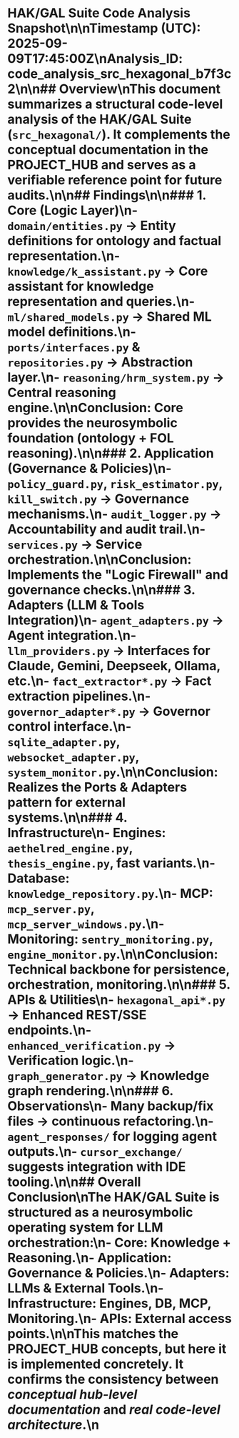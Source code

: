 # HAK/GAL Suite Code Analysis Snapshot\n\n**Timestamp (UTC):** 2025-09-09T17:45:00Z\n**Analysis_ID:** code_analysis_src_hexagonal_b7f3c2\n\n## Overview\nThis document summarizes a structural code-level analysis of the HAK/GAL Suite (`src_hexagonal/`). It complements the conceptual documentation in the PROJECT_HUB and serves as a verifiable reference point for future audits.\n\n## Findings\n\n### 1. Core (Logic Layer)\n- `domain/entities.py` → Entity definitions for ontology and factual representation.\n- `knowledge/k_assistant.py` → Core assistant for knowledge representation and queries.\n- `ml/shared_models.py` → Shared ML model definitions.\n- `ports/interfaces.py` & `repositories.py` → Abstraction layer.\n- `reasoning/hrm_system.py` → Central reasoning engine.\n\n**Conclusion:** Core provides the neurosymbolic foundation (ontology + FOL reasoning).\n\n### 2. Application (Governance & Policies)\n- `policy_guard.py`, `risk_estimator.py`, `kill_switch.py` → Governance mechanisms.\n- `audit_logger.py` → Accountability and audit trail.\n- `services.py` → Service orchestration.\n\n**Conclusion:** Implements the \"Logic Firewall\" and governance checks.\n\n### 3. Adapters (LLM & Tools Integration)\n- `agent_adapters.py` → Agent integration.\n- `llm_providers.py` → Interfaces for Claude, Gemini, Deepseek, Ollama, etc.\n- `fact_extractor*.py` → Fact extraction pipelines.\n- `governor_adapter*.py` → Governor control interface.\n- `sqlite_adapter.py`, `websocket_adapter.py`, `system_monitor.py`.\n\n**Conclusion:** Realizes the Ports & Adapters pattern for external systems.\n\n### 4. Infrastructure\n- Engines: `aethelred_engine.py`, `thesis_engine.py`, fast variants.\n- Database: `knowledge_repository.py`.\n- MCP: `mcp_server.py`, `mcp_server_windows.py`.\n- Monitoring: `sentry_monitoring.py`, `engine_monitor.py`.\n\n**Conclusion:** Technical backbone for persistence, orchestration, monitoring.\n\n### 5. APIs & Utilities\n- `hexagonal_api*.py` → Enhanced REST/SSE endpoints.\n- `enhanced_verification.py` → Verification logic.\n- `graph_generator.py` → Knowledge graph rendering.\n\n### 6. Observations\n- Many backup/fix files → continuous refactoring.\n- `agent_responses/` for logging agent outputs.\n- `cursor_exchange/` suggests integration with IDE tooling.\n\n## Overall Conclusion\nThe HAK/GAL Suite is structured as a **neurosymbolic operating system** for LLM orchestration:\n- **Core:** Knowledge + Reasoning.\n- **Application:** Governance & Policies.\n- **Adapters:** LLMs & External Tools.\n- **Infrastructure:** Engines, DB, MCP, Monitoring.\n- **APIs:** External access points.\n\nThis matches the PROJECT_HUB concepts, but here it is implemented concretely. It confirms the consistency between *conceptual hub-level documentation* and *real code-level architecture*.\n